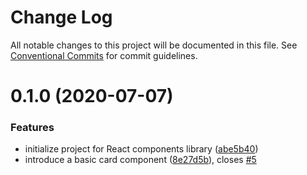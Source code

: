 # Change Log

All notable changes to this project will be documented in this file.
See [Conventional Commits](https://conventionalcommits.org) for commit guidelines.

# 0.1.0 (2020-07-07)


### Features

* initialize project for React components library ([abe5b40](https://github.com/bau-design-system/bau/commit/abe5b40ede7e42957ccefaecb21e5450e8f23048))
* introduce a basic card component ([8e27d5b](https://github.com/bau-design-system/bau/commit/8e27d5bb96508045a728e1a48ec6cd03ed92ac10)), closes [#5](https://github.com/bau-design-system/bau/issues/5)
